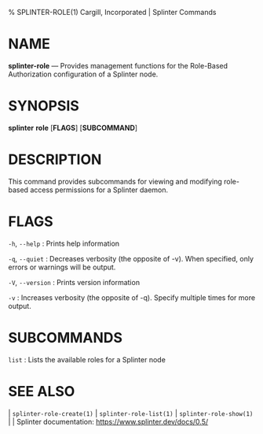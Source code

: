 % SPLINTER-ROLE(1) Cargill, Incorporated | Splinter Commands
<!--
  Copyright 2018-2021 Cargill Incorporated
  Licensed under Creative Commons Attribution 4.0 International License
  https://creativecommons.org/licenses/by/4.0/
-->

NAME
====

**splinter-role** — Provides management functions for the Role-Based
Authorization configuration of a Splinter node.

SYNOPSIS
========

**splinter** **role** \[**FLAGS**\] \[**SUBCOMMAND**\]

DESCRIPTION
===========

This command provides subcommands for viewing and modifying role-based access
permissions for a Splinter daemon.

FLAGS
=====

`-h`, `--help`
: Prints help information

`-q`, `--quiet`
: Decreases verbosity (the opposite of -v). When specified, only errors or
  warnings will be output.

`-V`, `--version`
: Prints version information

`-v`
: Increases verbosity (the opposite of -q). Specify multiple times for more
  output.

SUBCOMMANDS
===========

`list`
: Lists the available roles for a Splinter node

SEE ALSO
========
| `splinter-role-create(1)`
| `splinter-role-list(1)`
| `splinter-role-show(1)`
|
| Splinter documentation: https://www.splinter.dev/docs/0.5/
